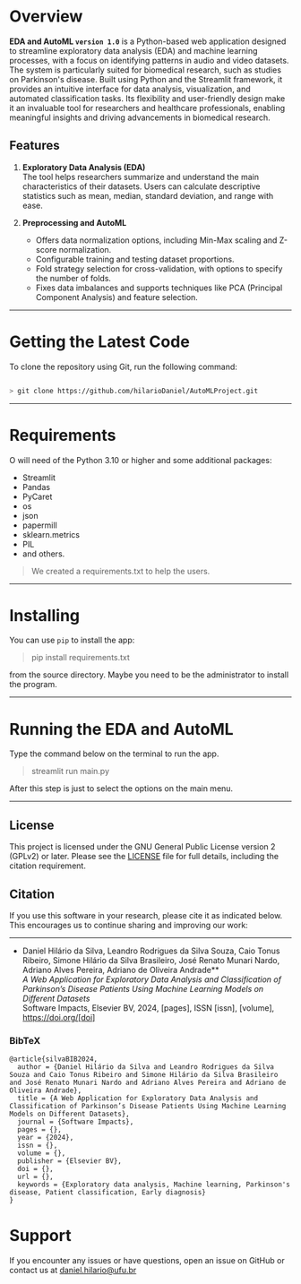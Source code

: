 # Overview

**EDA and AutoML `version 1.0`** is a Python-based web application designed to streamline exploratory data analysis (EDA) and machine learning processes, with a focus on identifying patterns in audio and video datasets. The system is particularly suited for biomedical research, such as studies on Parkinson's disease. Built using Python and the Streamlit framework, it provides an intuitive interface for data analysis, visualization, and automated classification tasks. Its flexibility and user-friendly design make it an invaluable tool for researchers and healthcare professionals, enabling meaningful insights and driving advancements in biomedical research.

## Features
1. **Exploratory Data Analysis (EDA)**  
   The tool helps researchers summarize and understand the main characteristics of their datasets. Users can calculate descriptive statistics such as mean, median, standard deviation, and range with ease.  
   
2. **Preprocessing and AutoML**  
   - Offers data normalization options, including Min-Max scaling and Z-score normalization.  
   - Configurable training and testing dataset proportions.  
   - Fold strategy selection for cross-validation, with options to specify the number of folds.  
   - Fixes data imbalances and supports techniques like PCA (Principal Component Analysis) and feature selection.  

---

# Getting the Latest Code

To clone the repository using Git, run the following command:

```bash

> git clone https://github.com/hilarioDaniel/AutoMLProject.git

```
---


# Requirements
O will need of the Python 3.10 or higher and some additional packages:
* Streamlit
* Pandas
* PyCaret
* os
* json
* papermill
* sklearn.metrics
* PIL
* and others.

> We created a requirements.txt to help the users.
---


# Installing
You can use `pip` to install the app:

> pip install requirements.txt

from the source directory. Maybe you need to be the administrator to install the program.

---


# Running the EDA and AutoML

Type the command below on the terminal to run the app.

> streamlit run main.py

After this step is just to select the options on the main menu.


---

## License

This project is licensed under the GNU General Public License version 2 (GPLv2) or later. Please see the [LICENSE](LICENSE) file for full details, including the citation requirement.


## Citation

If you use this software in your research, please cite it as indicated below. This encourages us to continue sharing and improving our work:<hr />

- Daniel Hilário da Silva, Leandro Rodrigues da Silva Souza, Caio Tonus Ribeiro, Simone Hilário da Silva Brasileiro, José Renato Munari Nardo, Adriano Alves Pereira, Adriano de Oliveira Andrade**  
*A Web Application for Exploratory Data Analysis and Classification of Parkinson’s Disease Patients Using Machine Learning Models on Different Datasets*  
Software Impacts, Elsevier BV, 2024, [pages], ISSN [issn], [volume], https://doi.org/[doi]

### BibTeX

```
@article{silvaBIB2024,
  author = {Daniel Hilário da Silva and Leandro Rodrigues da Silva Souza and Caio Tonus Ribeiro and Simone Hilário da Silva Brasileiro and José Renato Munari Nardo and Adriano Alves Pereira and Adriano de Oliveira Andrade},
  title = {A Web Application for Exploratory Data Analysis and Classification of Parkinson’s Disease Patients Using Machine Learning Models on Different Datasets},
  journal = {Software Impacts},
  pages = {}, 
  year = {2024},
  issn = {}, 
  volume = {}, 
  publisher = {Elsevier BV},
  doi = {},
  url = {},
  keywords = {Exploratory data analysis, Machine learning, Parkinson's disease, Patient classification, Early diagnosis}
}
```

# Support
If you encounter any issues or have questions, open an issue on GitHub or contact us at daniel.hilario@ufu.br

